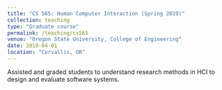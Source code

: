 ```yaml
---
title: "CS 565: Human Computer Interaction (Spring 2019)"
collection: teaching
type: "Graduate course"
permalink: /teaching/cs565
venue: "Oregon State University, College of Engineering"
date: 2019-04-01
location: "Corvallis, OR"
---
```


Assisted and graded students to understand research methods in HCI to design and evaluate software systems.
